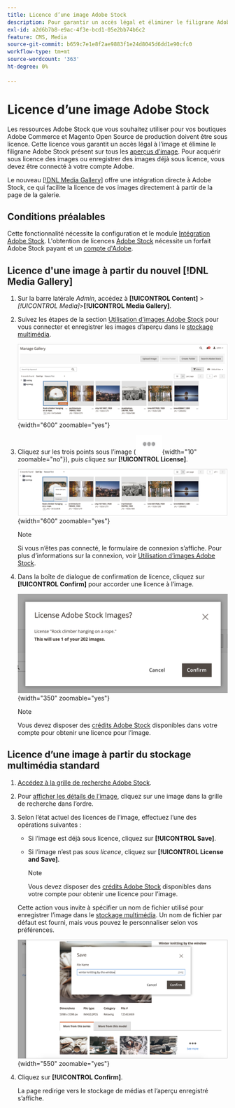 ```yaml
---
title: Licence d’une image Adobe Stock
description: Pour garantir un accès légal et éliminer le filigrane Adobe Stock, autorisez vos images Adobe Stock sous licence.
exl-id: a2d6b7b8-e9ac-4f3e-bcd1-05e2bb74b6c2
feature: CMS, Media
source-git-commit: b659c7e1e8f2ae9883f1e24d8045d6dd1e90cfc0
workflow-type: tm+mt
source-wordcount: '363'
ht-degree: 0%

---
```


# Licence d’une image Adobe Stock

Les ressources Adobe Stock que vous souhaitez utiliser pour vos boutiques Adobe Commerce et Magento Open Source de production doivent être sous licence. Cette licence vous garantit un accès légal à l’image et élimine le filigrane Adobe Stock présent sur tous les [aperçus d’image][save-preview]. Pour acquérir sous licence des images ou enregistrer des images déjà sous licence, vous devez être connecté à votre compte Adobe.

Le nouveau [[!DNL Media Gallery]](media-gallery.md) offre une intégration directe à Adobe Stock, ce qui facilite la licence de vos images directement à partir de la page de la galerie.

## Conditions préalables

Cette fonctionnalité nécessite la configuration et le module [Intégration Adobe Stock][adobe-stock-integration]. L&#39;obtention de licences [Adobe Stock][adobe-stock] nécessite un forfait Adobe Stock payant et un [compte d&#39;Adobe][adobe-signin].

## Licence d&#39;une image à partir du nouvel [!DNL Media Gallery]

1. Sur la barre latérale _Admin_, accédez à **[!UICONTROL Content]** > _[!UICONTROL Media]_>**[!UICONTROL Media Gallery]**.

1. Suivez les étapes de la section [Utilisation d’images Adobe Stock][using-adobe-stock] pour vous connecter et enregistrer les images d’aperçu dans le [stockage multimédia][media-storage].

   ![Image de prévisualisation enregistrée](./assets/adobe-stock-gallery-unlicensed.png){width="600" zoomable="yes"}

1. Cliquez sur les trois points sous l’image (![Icône de menu Ressource](./assets/media-gallery-asset-menu-icon.png){width="10" zoomable="no"}), puis cliquez sur **[!UICONTROL License]**.

   ![Actions d’image Adobe Stock](./assets/adobe-stock-gallery-image-actions.png){width="600" zoomable="yes"}

   >[!NOTE]
   >
   >Si vous n’êtes pas connecté, le formulaire de connexion s’affiche. Pour plus d’informations sur la connexion, voir [Utilisation d’images Adobe Stock][using-adobe-stock].

1. Dans la boîte de dialogue de confirmation de licence, cliquez sur **[!UICONTROL Confirm]** pour accorder une licence à l’image.

   ![Confirmation de licence](./assets/adobe-stock-gallery-license-confirm.png){width="350" zoomable="yes"}

   >[!NOTE]
   >
   >Vous devez disposer des [crédits Adobe Stock][stock-credits] disponibles dans votre compte pour obtenir une licence pour l’image.

## Licence d’une image à partir du stockage multimédia standard

1. [Accédez à la grille de recherche Adobe Stock][access-search].

1. Pour [afficher les détails de l’image][view-details], cliquez sur une image dans la grille de recherche dans l’ordre.

1. Selon l’état actuel des licences de l’image, effectuez l’une des opérations suivantes :

   - Si l’image est déjà sous licence, cliquez sur **[!UICONTROL Save]**.

   - Si l’image n’est pas _sous licence_, cliquez sur **[!UICONTROL License and Save]**.

     >[!NOTE]
     >
     >Vous devez disposer des [crédits Adobe Stock][stock-credits] disponibles dans votre compte pour obtenir une licence pour l’image.

   Cette action vous invite à spécifier un nom de fichier utilisé pour enregistrer l’image dans le [stockage multimédia][media-storage]. Un nom de fichier par défaut est fourni, mais vous pouvez le personnaliser selon vos préférences.

   ![Enregistrer l’image sous licence Adobe Stock](./assets/adobe-stock-save-licensed.png){width="550" zoomable="yes"}

1. Cliquez sur **[!UICONTROL Confirm]**.

   La page redirige vers le stockage de médias et l’aperçu enregistré s’affiche.

[adobe-stock-integration]: adobe-stock.md
[media-storage]: media-storage.md
[using-adobe-stock]: adobe-stock-manage.md
[save-preview]: adobe-stock-save-preview.md
[access-search]: adobe-stock-manage.md#access-the-adobe-stock-search-grid
[view-details]: adobe-stock-manage.md#view-image-details
[stock-credits]: https://helpx.adobe.com/stock/help/credit-packs.html
[adobe-stock]: https://stock.adobe.com
[adobe-signin]: https://helpx.adobe.com/manage-account/using/access-adobe-id-account.html
